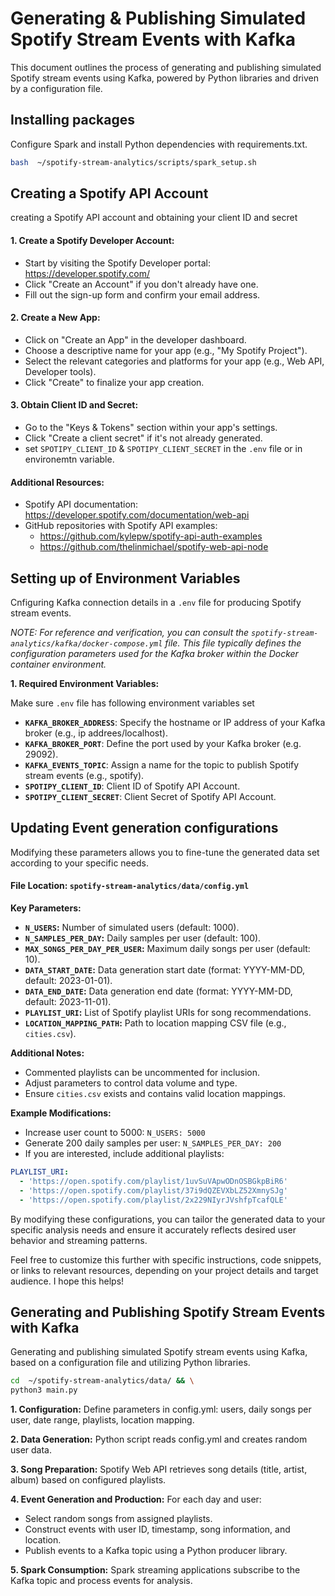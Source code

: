 
# Generating & Publishing Simulated Spotify Stream Events with Kafka
This document outlines the process of generating and publishing simulated Spotify stream events using Kafka, powered by Python libraries and driven by a configuration file.

## Installing packages
Configure Spark and install Python dependencies with requirements.txt.
```bash
bash  ~/spotify-stream-analytics/scripts/spark_setup.sh
```
## Creating a Spotify API Account 
creating a Spotify API account and obtaining your client ID and secret

#### 1. Create a Spotify Developer Account:
- Start by visiting the Spotify Developer portal: https://developer.spotify.com/
- Click "Create an Account" if you don't already have one.
- Fill out the sign-up form and confirm your email address.
#### 2. Create a New App:
- Click on "Create an App" in the developer dashboard.
- Choose a descriptive name for your app (e.g., "My Spotify Project").
- Select the relevant categories and platforms for your app (e.g., Web API, Developer tools).
- Click "Create" to finalize your app creation.
#### 3. Obtain Client ID and Secret:
- Go to the "Keys & Tokens" section within your app's settings.
- Click "Create a client secret" if it's not already generated.
- set `SPOTIPY_CLIENT_ID` & `SPOTIPY_CLIENT_SECRET` in the `.env` file or in environemtn variable.

#### Additional Resources:

- Spotify API documentation: https://developer.spotify.com/documentation/web-api
- GitHub repositories with Spotify API examples:
  - https://github.com/kylepw/spotify-api-auth-examples
  - https://github.com/thelinmichael/spotify-web-api-node


## Setting up of Environment Variables
Cnfiguring Kafka connection details in a `.env` file for producing Spotify stream events. <br>

*NOTE: For reference and verification, you can consult the `spotify-stream-analytics/kafka/docker-compose.yml` file. This file typically defines the configuration parameters used for the Kafka broker within the Docker container environment.*

**1. Required Environment Variables:**

Make sure `.env` file has following environment variables set
- **`KAFKA_BROKER_ADDRESS`**: Specify the hostname or IP address of your Kafka broker (e.g., ip addrees/localhost).
- **`KAFKA_BROKER_PORT`**: Define the port used by your Kafka broker (e.g. 29092).
- **`KAFKA_EVENTS_TOPIC`**: Assign a name for the topic to publish Spotify stream events (e.g., spotify).
- **`SPOTIPY_CLIENT_ID`**: Client ID of Spotify API Account.
- **`SPOTIPY_CLIENT_SECRET`**: Client Secret of Spotify API Account.


## Updating Event generation configurations
Modifying these parameters allows you to fine-tune the generated data set according to your specific needs.
#### File Location: `spotify-stream-analytics/data/config.yml`

**Key Parameters:**

* **`N_USERS`:** Number of simulated users (default: 1000).
* **`N_SAMPLES_PER_DAY`:** Daily samples per user (default: 100).
* **`MAX_SONGS_PER_DAY_PER_USER`:** Maximum daily songs per user (default: 10).
* **`DATA_START_DATE`:** Data generation start date (format: YYYY-MM-DD, default: 2023-01-01).
* **`DATA_END_DATE`:** Data generation end date (format: YYYY-MM-DD, default: 2023-11-01).
* **`PLAYLIST_URI`:** List of Spotify playlist URIs for song recommendations.
* **`LOCATION_MAPPING_PATH`:** Path to location mapping CSV file (e.g., `cities.csv`).

**Additional Notes:**

* Commented playlists can be uncommented for inclusion.
* Adjust parameters to control data volume and type.
* Ensure `cities.csv` exists and contains valid location mappings.

**Example Modifications:**

* Increase user count to 5000: `N_USERS: 5000`
* Generate 200 daily samples per user: `N_SAMPLES_PER_DAY: 200`
* If you are interested, include additional playlists:

```yaml
PLAYLIST_URI:
  - 'https://open.spotify.com/playlist/1uvSuVApwODnOSBGkpBiR6'
  - 'https://open.spotify.com/playlist/37i9dQZEVXbLZ52XmnySJg'
  - 'https://open.spotify.com/playlist/2x229NIyrJVshfpTcafQLE'
```

By modifying these configurations, you can tailor the generated data to your specific analysis needs and ensure it accurately reflects desired user behavior and streaming patterns.

Feel free to customize this further with specific instructions, code snippets, or links to relevant resources, depending on your project details and target audience. I hope this helps!

## Generating and Publishing Spotify Stream Events with Kafka
Generating and publishing simulated Spotify stream events using Kafka, based on a configuration file and utilizing Python libraries.

```bash
cd  ~/spotify-stream-analytics/data/ && \
python3 main.py
```
**1. Configuration:**
Define parameters in config.yml: users, daily songs per user, date range, playlists, location mapping.

**2. Data Generation:** Python script reads config.yml and creates random user data.

**3. Song Preparation:** Spotify Web API retrieves song details (title, artist, album) based on configured playlists.

**4. Event Generation and Production:**
For each day and user:
- Select random songs from assigned playlists.
- Construct events with user ID, timestamp, song information, and location.
- Publish events to a Kafka topic using a Python producer library.

**5. Spark Consumption:** 
Spark streaming applications subscribe to the Kafka topic and process events for analysis.
